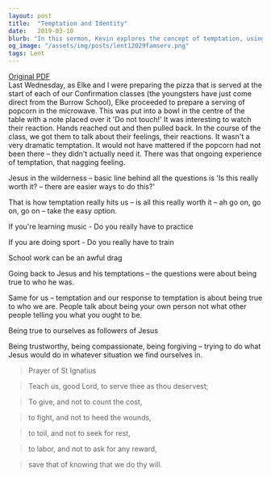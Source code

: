 ```yaml
---
layout: post
title:  "Temptation and Identity"
date:   2019-03-10
blurb: "In this sermon, Kevin explores the concept of temptation, using the example of Jesus in the wilderness. He discusses the struggle of being true to oneself in the face of temptation and the importance of not taking the easy option. He encourages us to be trustworthy, compassionate, and forgiving, striving to do what Jesus would do in any given situation."
og_image: "/assets/img/posts/lent12029famserv.png"
tags: Lent
---
```

[Original PDF](/assets/pdf/lent12029famserv.pdf)    
Last Wednesday, as Elke and I were preparing the pizza that is served at the start of each of our Confirmation classes (the youngsters have just come direct from the Burrow School), Elke proceeded to prepare a serving of popcorn in the microwave. This was put into a bowl in the centre of the table with a note placed over it 'Do not touch!' It was interesting to watch their reaction. Hands reached out and then pulled back. In the course of the class, we got them to talk about their feelings, their reactions. It wasn't a very dramatic temptation. It would not have mattered if the popcorn had not been there – they didn't actually need it. There was that ongoing experience of temptation, that nagging feeling.

Jesus in the wilderness – basic line behind all the questions is 'Is this really worth it? – there are easier ways to do this?'

That is how temptation really hits us – is all this really worth it – ah go on, go on, go on – take the easy option.

If you're learning music - Do you really have to practice

If you are doing sport - Do you really have to train

School work can be an awful drag

Going back to Jesus and his temptations – the questions were about being true to who he was.

Same for us – temptation and our response to temptation is about being true to who we are. People talk about being your own person not what other people telling you what you ought to be.

Being true to ourselves as followers of Jesus

Being trustworthy, being compassionate, being forgiving – trying to do what Jesus would do in whatever situation we find ourselves in.

> Prayer of St Ignatius

> Teach us, good Lord, to serve thee as thou deservest;

> To give, and not to count the cost,

> to fight, and not to heed the wounds,

> to toil, and not to seek for rest,

> to labor, and not to ask for any reward,

> save that of knowing that we do thy will.
